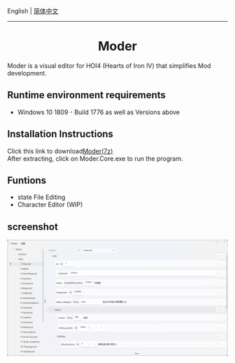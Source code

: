 English | [简体中文](Desc/README.zh-CN.md)

---

<h1 align="center">
    Moder
</h1>

Moder is a visual editor for HOI4 (Hearts of Iron IV)  that simplifies Mod development.

## Runtime environment requirements

- Windows 10 1809 - Build 1776 as well as Versions above

## Installation Instructions

Click this link to download[Moder(7z)](https://github.com/textGamex/Moder/releases)
<br>
After extracting, click on Moder.Core.exe to run the program.

## Funtions

- state File Editing
- Character Editor (WIP)

## screenshot

![screenshot1](Images/screenshot1.png)
